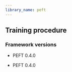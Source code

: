 ```yaml
---
library_name: peft
---
```

## Training procedure

### Framework versions

- PEFT 0.4.0

- PEFT 0.4.0
